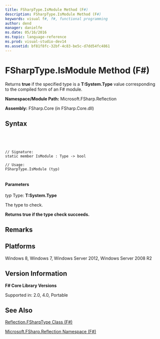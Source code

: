 ```yaml
---
title: FSharpType.IsModule Method (F#)
description: FSharpType.IsModule Method (F#)
keywords: visual f#, f#, functional programming
author: dend
manager: danielfe
ms.date: 05/16/2016
ms.topic: language-reference
ms.prod: visual-studio-dev14
ms.assetid: bf81f8fc-32bf-4c83-be5c-d7dd54fc4861 
---
```


# FSharpType.IsModule Method (F#)

Returns **true** if the specified type is a **T:System.Type** value corresponding to the compiled form of an F# module.

**Namespace/Module Path:** Microsoft.FSharp.Reflection

**Assembly:** FSharp.Core (in FSharp.Core.dll)


## Syntax



```




// Signature:
static member IsModule : Type -> bool

// Usage:
FSharpType.IsModule (typ)


```





#### Parameters
*typ*
Type: **T:System.Type**


The type to check.



**Returns true if the type check succeeds.**
## Remarks

## Platforms
Windows 8, Windows 7, Windows Server 2012, Windows Server 2008 R2


## Version Information
**F# Core Library Versions**

Supported in: 2.0, 4.0, Portable




## See Also
[Reflection.FSharpType Class &#40;F&#35;&#41;](Reflection.FSharpType-Class-%5BFSharp%5D.md)

[Microsoft.FSharp.Reflection Namespace &#40;F&#35;&#41;](Microsoft.FSharp.Reflection-Namespace-%5BFSharp%5D.md)

